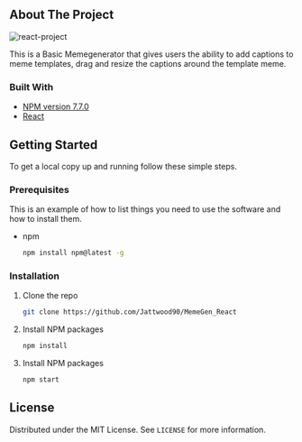 
<!-- ABOUT THE PROJECT -->
## About The Project

![react-project](https://user-images.githubusercontent.com/56833060/113619611-1abc5680-9651-11eb-8bd4-738de1babbcb.gif)

This is a Basic Memegenerator that gives users the ability to add captions to meme templates, drag and resize the captions around
the template meme.

### Built With

* [NPM version 7.7.0]()
* [React]()


<!-- GETTING STARTED -->
## Getting Started

To get a local copy up and running follow these simple steps.

### Prerequisites

This is an example of how to list things you need to use the software and how to install them.
* npm
  ```sh
  npm install npm@latest -g
  ```

### Installation

1. Clone the repo
   ```sh
   git clone https://github.com/Jattwood90/MemeGen_React
   ```
2. Install NPM packages
   ```sh
   npm install
   ```
3. Install NPM packages
   ```sh
   npm start
   ```


<!-- LICENSE -->
## License

Distributed under the MIT License. See `LICENSE` for more information.


